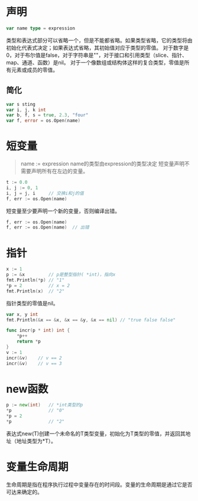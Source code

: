 # 声明

```go
var name type = expression
```

类型和表达式部分可以省略一个，但是不能都省略。如果类型省略，它的类型将由初始化代表式决定；如果表达式省略，其初始值对应于类型的零值。
对于数字是0，对于布尔值是false，对于字符串是""，对于接口和引用类型（slice、指针、map、通道、函数）是nil。
对于一个像数组或结构体这样的复合类型，零值是所有元素或成员的零值。

## 简化
```go
var s sting
var i, j, k int
var b, f, s = true, 2.3, "four"
var f, error = os.Open(name)
```

# 短变量
> name := expression
> name的类型由expression的类型决定
> 短变量声明不需要声明所有在左边的变量。
```go
t := 0.0
i, j := 0, 1
i, j = j, i     // 交换i和j的值
f, err := os.Open(name)
```
短变量至少要声明一个新的变量，否则编译出错。
```go
f, err := os.Open(name)
f, err := os.Open(name)  // 出错
```

# 指针
```go
x := 1
p := &x         // p是整型指针( *int)，指向x
fmt.Println(*p) // "1"
*p = 2          // x = 2
fmt.Println(x)  // "2"
```

指针类型的零值是nil。
```go
var x, y int
fmt.Println(&x == &x, &x == &y, &x == nil) // "true false false"
```

```go
func incr(p * int) int {
    *p++
    return *p
}
v := 1
incr(&v)    // v == 2
incr(&v)    // v == 3
```

# new函数
```go
p := new(int)   // *int类型的p
*p              // "0"
*p = 2     
*p              // "2"
```
表达式new(T)创建一个未命名的T类型变量，初始化为T类型的零值，并返回其地址（地址类型为*T）。

# 变量生命周期
生命周期是指在程序执行过程中变量存在的时间段。变量的生命周期是通过它是否可达来确定的。